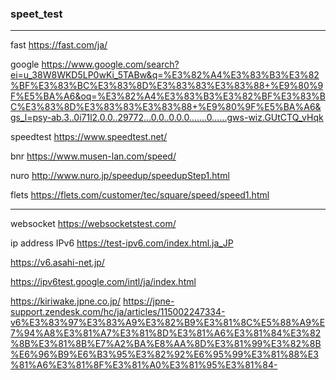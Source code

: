 ### speet_test
---
fast
https://fast.com/ja/

google
https://www.google.com/search?ei=u_38W8WKD5LP0wKi_5TABw&q=%E3%82%A4%E3%83%B3%E3%82%BF%E3%83%BC%E3%83%8D%E3%83%83%E3%83%88+%E9%80%9F%E5%BA%A6&oq=%E3%82%A4%E3%83%B3%E3%82%BF%E3%83%BC%E3%83%8D%E3%83%83%E3%83%88+%E9%80%9F%E5%BA%A6&gs_l=psy-ab.3..0i71l2.0.0..29772...0.0..0.0.0.......0......gws-wiz.GUtCTQ_vHqk

speedtest
https://www.speedtest.net/

bnr
https://www.musen-lan.com/speed/

nuro
http://www.nuro.jp/speedup/speedupStep1.html

flets 
https://flets.com/customer/tec/square/speed/speed1.html

---
websocket
https://websocketstest.com/

ip address IPv6
https://test-ipv6.com/index.html.ja_JP

https://v6.asahi-net.jp/

https://ipv6test.google.com/intl/ja/index.html

https://kiriwake.jpne.co.jp/
https://jpne-support.zendesk.com/hc/ja/articles/115002247334-v6%E3%83%97%E3%83%A9%E3%82%B9%E3%81%8C%E5%88%A9%E7%94%A8%E3%81%A7%E3%81%8D%E3%81%A6%E3%81%84%E3%82%8B%E3%81%8B%E7%A2%BA%E8%AA%8D%E3%81%99%E3%82%8B%E6%96%B9%E6%B3%95%E3%82%92%E6%95%99%E3%81%88%E3%81%A6%E3%81%8F%E3%81%A0%E3%81%95%E3%81%84-




```
```

```
```

```
```


